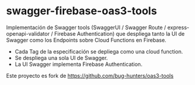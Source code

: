 # swagger-firebase-oas3-tools
Implementación de Swagger tools (SwaggerUI / Swagger Route / express-openapi-validator / Firebase Authentication) que despliega tanto la UI de Swagger como los Endpoints sobre Cloud Functions en Firebase.

- Cada Tag de la especificación se depliega como una cloud function.
- Se despliega una sola UI de Swagger.
- La UI Swagger implementa Firebase Authentication.

Este proyecto es fork de https://github.com/bug-hunters/oas3-tools
